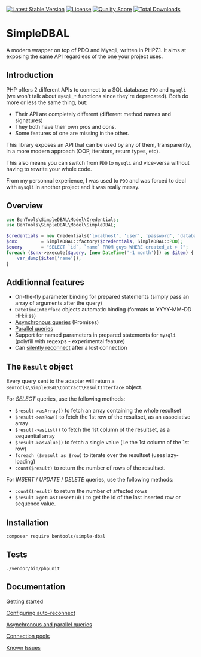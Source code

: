 [![Latest Stable Version](https://poser.pugx.org/bentools/simple-dbal/v/stable)](https://packagist.org/packages/bentools/simple-dbal)
[![License](https://poser.pugx.org/bentools/simple-dbal/license)](https://packagist.org/packages/bentools/simple-dbal)
[![Quality Score](https://img.shields.io/scrutinizer/g/bpolaszek/simple-dbal.svg?style=flat-square)](https://scrutinizer-ci.com/g/bpolaszek/simple-dbal)
[![Total Downloads](https://poser.pugx.org/bentools/simple-dbal/downloads)](https://packagist.org/packages/bentools/simple-dbal)

# SimpleDBAL
A modern wrapper on top of PDO and Mysqli, written in PHP7.1. It aims at exposing the same API regardless of the one your project uses.

Introduction
------------
PHP offers 2 different APIs to connect to a SQL database: `PDO` and `mysqli` (we won't talk about `mysql_*` functions since they're deprecated). Both do more or less the same thing, but:

* Their API are completely different (different method names and signatures)
* They both have their own pros and cons.
* Some features of one are missing in the other.

This library exposes an API that can be used by any of them, transparently, in a more modern approach (OOP, iterators, return types, etc). 

This also means you can switch from `PDO` to `mysqli` and vice-versa without having to rewrite your whole code.

From my personnal experience, I was used to `PDO` and was forced to deal with `mysqli` in another project and it was really messy.

Overview
--------

```php
use BenTools\SimpleDBAL\Model\Credentials;
use BenTools\SimpleDBAL\Model\SimpleDBAL;

$credentials = new Credentials('localhost', 'user', 'password', 'database');
$cnx         = SimpleDBAL::factory($credentials, SimpleDBAL::PDO);
$query       = "SELECT `id`, `name` FROM guys WHERE created_at > ?";
foreach ($cnx->execute($query, [new DateTime('-1 month')]) as $item) {
    var_dump($item['name']);
}
```

Additionnal features
--------------------
* On-the-fly parameter binding for prepared statements (simply pass an array of arguments after the query)
* `DateTimeInterface` objects automatic binding (formats to YYYY-MM-DD HH:ii:ss)
* [Asynchronous queries](doc/03-AsynchronousQueries.md) (Promises)
* [Parallel queries](doc/03-AsynchronousQueries.md#parallel-queries)
* Support for named parameters in prepared statements for `mysqli` (polyfill with regexps - experimental feature)
* Can [silently reconnect](doc/02-Configuration.md) after a lost connection

The `Result` object
------------------
Every query sent to the adapter will return a `BenTools\SimpleDBAL\Contract\ResultInterface` object.

For _SELECT_ queries, use the following methods:
* `$result->asArray()` to fetch an array containing the whole resultset
* `$result->asRow()` to fetch the 1st row of the resultset, as an associative array
* `$result->asList()` to fetch the 1st column of the resultset, as a sequential array
* `$result->asValue()` to fetch a single value (i.e the 1st column of the 1st row)
* `foreach ($result as $row)` to iterate over the resultset (uses lazy-loading)
* `count($result)` to return the number of rows of the resultset.

For _INSERT_ / _UPDATE_ / _DELETE_ queries, use the following methods:
* `count($result)` to return the number of affected rows
* `$result->getLastInsertId()` to get the id of the last inserted row or sequence value.

Installation
------------
```
composer require bentools/simple-dbal
```

Tests
-----
```
./vendor/bin/phpunit
```

Documentation
-----

[Getting started](doc/01-GettingStarted.md)

[Configuring auto-reconnect](doc/02-Configuration.md)

[Asynchronous and parallel queries](doc/03-AsynchronousQueries.md)

[Connection pools](doc/04-ConnectionPools.md)

[Known Issues](doc/05-KnownIssues.md)
